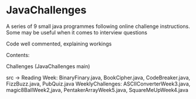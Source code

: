 # JavaChallenges

A series of 9 small java programmes following online challenge instructions. Some may be useful when it comes to interview questions 

Code well commented, explaining workings 

Contents: 

Challenges (JavaChallenges main)

src -> Reading Week: BinaryFinary.java, BookCipher.java, CodeBreaker.java, FizzBuzz.java, PubQuiz.java
       WeeklyChallenges: ASCIIConverterWeek3.java, magic8BallWeek2,java, PentakerArrayWeek5.java, SquareMeUpWeek4.java 

